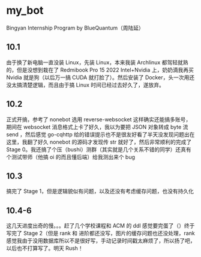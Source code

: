 # my_bot

Bingyan Internship Program by BlueQuantum（周陆延）

## 10.1

由于换了新电脑一直没装 Linux，先装 Linux，本来我装 Archlinux 都驾轻就熟的，但是没想到栽在了 Redmibook Pro 15 2022 Intel+Nvidia 上，奶奶滴我再买 Nvidia 就是狗（以后万一搞 CUDA 就打脸了）。然后安装了 Docker，头一次用还没太搞清楚逻辑，而且由于搞 Linux 时间已经过去好久了，遂放弃。

## 10.2

正式开搞，参考了 nonebot 选用 reverse-websocket 这样确实还能搞多账号，期间在 websocket 消息格式上卡了好久，我以为要把 JSON 对象转成 byte 流 send ，然后感觉 go-cqhttp 给的错误提示也不是很友好看了半天没发现问题出在这里，我翻了好久 nonebot 的源码才发现传 str 就好了，然后非常顺利的完成了 Stage 0。我还搞了个压（bushi）测群（其实就是几个关系不错的同学）还真有个测试带师（他搞 oi 的而且懂后端）给我测出来个 bug

## 10.3

搞完了 Stage 1，但是逻辑貌似有问题，以及还没有考虑缓存问题，也没有持久化

## 10.4-6

这几天进度出奇的慢。。。赶了几个学校课程和 ACM 的 ddl 感觉要完蛋了（）终于写完了 Stage 2（但是 rank 和 进阶都还没写，图片的缓存问题也还没处理，rank 感觉我由于没用数据库所以不是很好写，手动记录时间戳太麻烦了，所以扬了吧，以后也不打算写了。明天 Rush！
